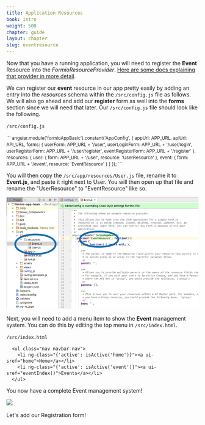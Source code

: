 ```yaml
---
title: Application Resources
book: intro
weight: 500
chapter: guide
layout: chapter
slug: eventresource
---
```

Now that you have a running application, you will need to register the **Event** Resource into the *FormioResourceProvider*. [Here are some docs explaining that provider in more detail](https://github.com/formio/ngFormioHelper/wiki/FormioResource-Provider).

We can register our **event** resource in our app pretty easily by adding an entry into the *resources* schema within the `/src/config.js` file as follows. We will also go ahead and add our **register** form as well into the **forms** section since we will need that later. Our ```/src/config.js``` file should look like the following.

`/src/config.js`

<small>
```
angular.module('formioAppBasic').constant('AppConfig', {
  appUrl: APP_URL,
  apiUrl: API_URL,
  forms: {
    userForm: APP_URL + '/user',
    userLoginForm: APP_URL + '/user/login',
    userRegisterForm: APP_URL + '/user/register',
    eventRegisterForm: APP_URL + '/register'
  },
  resources: {
    user: {
      form: APP_URL + '/user',
      resource: 'UserResource'
    },
    event: {
      form: APP_URL + '/event',
      resource: 'EventResource'
    }
  }
});
```
</small>

You will then copy the `/src/app/resources/User.js` file, rename it to **Event.js**, and paste it right next to User. You will then open up that file and rename the "UserResource" to "EventResource" like so.

![](/assets/img/userguide/eventcode.png)

Next, you will need to add a menu item to show the **Event** management system. You can do this by editing the top menu in `/src/index.html`.

```/src/index.html```

```
  <ul class="nav navbar-nav">
    <li ng-class="{'active': isActive('home')}"><a ui-sref="home">Home</a></li>
    <li ng-class="{'active': isActive('event')}"><a ui-sref="eventIndex()">Events</a></li>
  </ul>
```

You now have a complete Event management system!

![](/assets/img/userguide/eventindex.png)

Let's add our Registration form!
